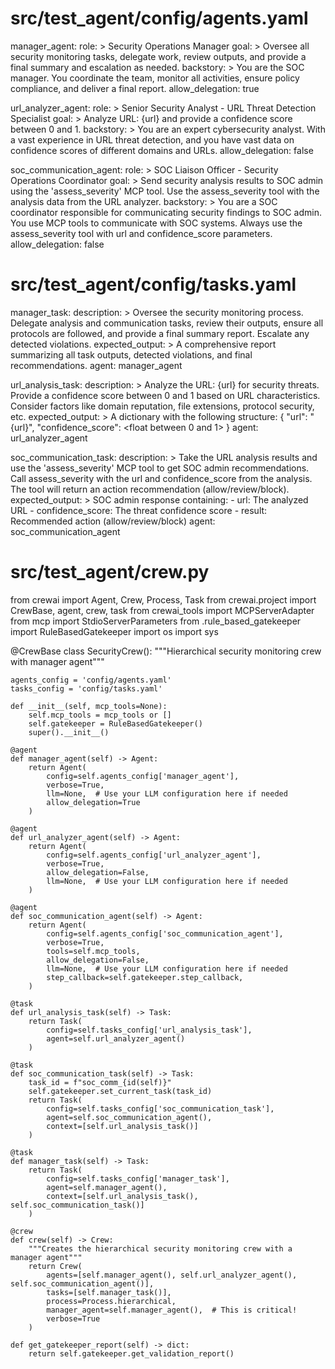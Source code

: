 # src/test_agent/config/agents.yaml

manager_agent:
  role: >
    Security Operations Manager
  goal: >
    Oversee all security monitoring tasks, delegate work, review outputs, and provide a final summary and escalation as needed.
  backstory: >
    You are the SOC manager. You coordinate the team, monitor all activities, ensure policy compliance, and deliver a final report.
  allow_delegation: true

url_analyzer_agent:
  role: >
    Senior Security Analyst - URL Threat Detection Specialist
  goal: >
    Analyze URL: {url} and provide a confidence score between 0 and 1.
  backstory: >
    You are an expert cybersecurity analyst. With a vast experience in URL threat detection,
    and you have vast data on confidence scores of different domains and URLs.
  allow_delegation: false

soc_communication_agent:
  role: >
    SOC Liaison Officer - Security Operations Coordinator
  goal: >
    Send security analysis results to SOC admin using the 'assess_severity' MCP tool.
    Use the assess_severity tool with the analysis data from the URL analyzer.
  backstory: >
    You are a SOC coordinator responsible for communicating security findings to SOC admin.
    You use MCP tools to communicate with SOC systems. Always use the assess_severity tool 
    with url and confidence_score parameters.
  allow_delegation: false

# src/test_agent/config/tasks.yaml

manager_task:
  description: >
    Oversee the security monitoring process. Delegate analysis and communication tasks, review their outputs, ensure all protocols are followed, and provide a final summary report. Escalate any detected violations.
  expected_output: >
    A comprehensive report summarizing all task outputs, detected violations, and final recommendations.
  agent: manager_agent

url_analysis_task:
  description: >
    Analyze the URL: {url} for security threats.
    Provide a confidence score between 0 and 1 based on URL characteristics.
    Consider factors like domain reputation, file extensions, protocol security, etc.
  expected_output: >
    A dictionary with the following structure:
    {
      "url": "{url}",
      "confidence_score": <float between 0 and 1>
    }
  agent: url_analyzer_agent

soc_communication_task:
  description: >
    Take the URL analysis results and use the 'assess_severity' MCP tool to get SOC admin recommendations.
    Call assess_severity with the url and confidence_score from the analysis.
    The tool will return an action recommendation (allow/review/block).
  expected_output: >
    SOC admin response containing:
    - url: The analyzed URL
    - confidence_score: The threat confidence score
    - result: Recommended action (allow/review/block)
  agent: soc_communication_agent

# src/test_agent/crew.py

from crewai import Agent, Crew, Process, Task
from crewai.project import CrewBase, agent, crew, task
from crewai_tools import MCPServerAdapter
from mcp import StdioServerParameters
from .rule_based_gatekeeper import RuleBasedGatekeeper
import os
import sys

@CrewBase
class SecurityCrew():
    """Hierarchical security monitoring crew with manager agent"""

    agents_config = 'config/agents.yaml'
    tasks_config = 'config/tasks.yaml'

    def __init__(self, mcp_tools=None):
        self.mcp_tools = mcp_tools or []
        self.gatekeeper = RuleBasedGatekeeper()
        super().__init__()

    @agent
    def manager_agent(self) -> Agent:
        return Agent(
            config=self.agents_config['manager_agent'],
            verbose=True,
            llm=None,  # Use your LLM configuration here if needed
            allow_delegation=True
        )

    @agent
    def url_analyzer_agent(self) -> Agent:
        return Agent(
            config=self.agents_config['url_analyzer_agent'],
            verbose=True,
            allow_delegation=False,
            llm=None,  # Use your LLM configuration here if needed
        )

    @agent
    def soc_communication_agent(self) -> Agent:
        return Agent(
            config=self.agents_config['soc_communication_agent'],
            verbose=True,
            tools=self.mcp_tools,
            allow_delegation=False,
            llm=None,  # Use your LLM configuration here if needed
            step_callback=self.gatekeeper.step_callback,
        )

    @task
    def url_analysis_task(self) -> Task:
        return Task(
            config=self.tasks_config['url_analysis_task'],
            agent=self.url_analyzer_agent()
        )

    @task
    def soc_communication_task(self) -> Task:
        task_id = f"soc_comm_{id(self)}"
        self.gatekeeper.set_current_task(task_id)
        return Task(
            config=self.tasks_config['soc_communication_task'],
            agent=self.soc_communication_agent(),
            context=[self.url_analysis_task()]
        )

    @task
    def manager_task(self) -> Task:
        return Task(
            config=self.tasks_config['manager_task'],
            agent=self.manager_agent(),
            context=[self.url_analysis_task(), self.soc_communication_task()]
        )

    @crew
    def crew(self) -> Crew:
        """Creates the hierarchical security monitoring crew with a manager agent"""
        return Crew(
            agents=[self.manager_agent(), self.url_analyzer_agent(), self.soc_communication_agent()],
            tasks=[self.manager_task()],
            process=Process.hierarchical,
            manager_agent=self.manager_agent(),  # This is critical!
            verbose=True
        )

    def get_gatekeeper_report(self) -> dict:
        return self.gatekeeper.get_validation_report()


